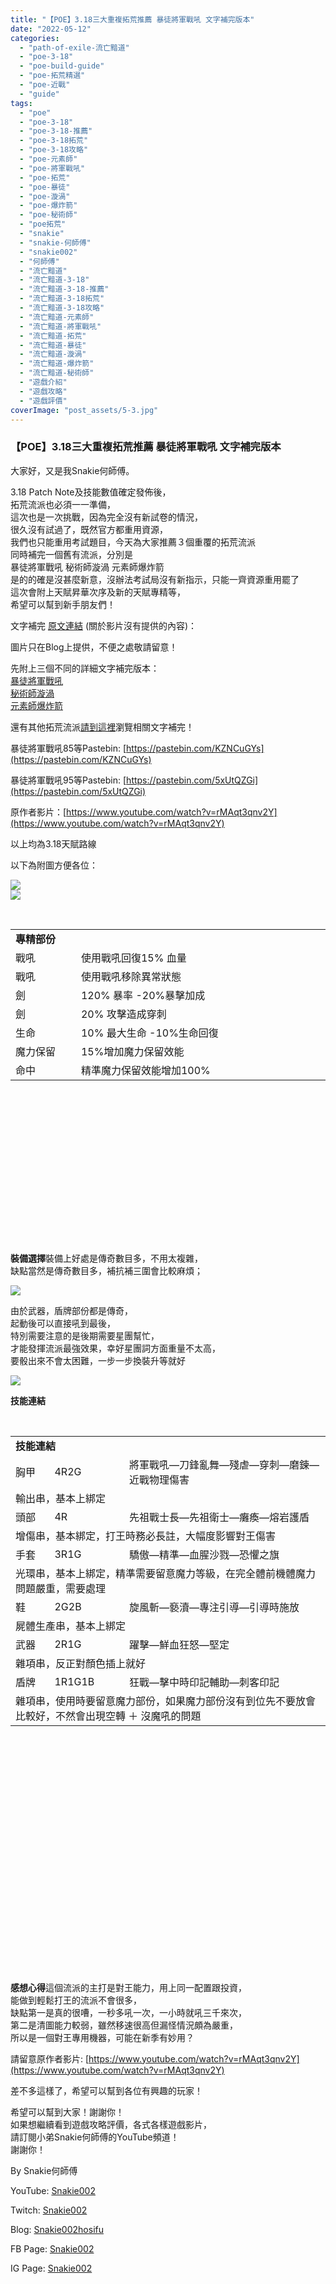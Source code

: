 ```yaml
---
title: "【POE】3.18三大重複拓荒推薦 暴徒將軍戰吼 文字補完版本"
date: "2022-05-12"
categories: 
  - "path-of-exile-流亡黯道"
  - "poe-3-18"
  - "poe-build-guide"
  - "poe-拓荒精選"
  - "poe-近戰"
  - "guide"
tags: 
  - "poe"
  - "poe-3-18"
  - "poe-3-18-推薦"
  - "poe-3-18拓荒"
  - "poe-3-18攻略"
  - "poe-元素師"
  - "poe-將軍戰吼"
  - "poe-拓荒"
  - "poe-暴徒"
  - "poe-漩渦"
  - "poe-爆炸箭"
  - "poe-秘術師"
  - "poe拓荒"
  - "snakie"
  - "snakie-何師傅"
  - "snakie002"
  - "何師傅"
  - "流亡黯道"
  - "流亡黯道-3-18"
  - "流亡黯道-3-18-推薦"
  - "流亡黯道-3-18拓荒"
  - "流亡黯道-3-18攻略"
  - "流亡黯道-元素師"
  - "流亡黯道-將軍戰吼"
  - "流亡黯道-拓荒"
  - "流亡黯道-暴徒"
  - "流亡黯道-漩渦"
  - "流亡黯道-爆炸箭"
  - "流亡黯道-秘術師"
  - "遊戲介紹"
  - "遊戲攻略"
  - "遊戲評價"
coverImage: "post_assets/5-3.jpg"
---
```


### 【POE】3.18三大重複拓荒推薦 暴徒將軍戰吼 文字補完版本

  
大家好，又是我Snakie何師傅。  

  
3.18 Patch Note及技能數值確定發佈後，  
拓荒流派也必須一一準備，  
這次也是一次挑戰，因為完全沒有新試卷的情況，  
很久沒有試過了，既然官方都重用資源，  
我們也只能重用考試題目，今天為大家推薦３個重覆的拓荒流派  
同時補完一個舊有流派，分別是  
暴徒將軍戰吼 秘術師漩渦 元素師爆炸箭  
是的的確是沒甚麼新意，沒辦法考試局沒有新指示，只能一齊資源重用罷了  
這次會附上天賦昇華次序及新的天賦專精等，  
希望可以幫到新手朋友們！  

  
文字補完 [原文連結](https://snakie002hosifu.blog/3-18pre/) (關於影片沒有提供的內容)：  

  
圖片只在Blog上提供，不便之處敬請留意！  

  
先附上三個不同的詳細文字補完版本：  
[暴徒將軍戰吼](https://snakie002hosifu.blog/3-18pre1/)  
[秘術師漩渦](https://snakie002hosifu.blog/3-18pre2/)  
[元素師爆炸箭](https://snakie002hosifu.blog/3-18pre3/)  

  
還有其他拓荒流派[請到這裡](https://snakie002hosifu.blog/category/poe-%e6%8b%93%e8%8d%92%e7%b2%be%e9%81%b8/)瀏覽相關文字補完！  

  
暴徒將軍戰吼85等Pastebin: [https://pastebin.com/KZNCuGYs](https://pastebin.com/KZNCuGYs)  

  
暴徒將軍戰吼95等Pastebin: [https://pastebin.com/5xUtQZGi](https://pastebin.com/5xUtQZGi)  

  
原作者影片：[https://www.youtube.com/watch?v=rMAqt3qnv2Y](https://www.youtube.com/watch?v=rMAqt3qnv2Y)  

  
以上均為3.18天賦路線  

  
以下為附圖方便各位：  

  
![](post_assets/1-2-1024x767.png)  
![](post_assets/2-2.png)  

  
   
  
  
  
  
  
  
  
  
  
  
  
  
  
  
  
  
  
  
  
  
  
  
  
  
  
  
  
  
  
  
  
  
  
  

<table style="height: 469px;" width="815"><tbody><tr><td colspan="2" width="517"><strong>專精部份</strong></td></tr><tr><td width="97">戰吼</td><td width="420">使用戰吼回復15% 血量</td></tr><tr><td width="97">戰吼</td><td width="420">使用戰吼移除異常狀態</td></tr><tr><td width="97">劍</td><td width="420">120% 暴率 -20%暴擊加成</td></tr><tr><td width="97">劍</td><td width="420">20% 攻擊造成穿刺</td></tr><tr><td width="97">生命</td><td width="420">10% 最大生命 -10%生命回復</td></tr><tr><td width="97">魔力保留</td><td width="420">15%增加魔力保留效能</td></tr><tr><td width="97">命中</td><td width="420">精準魔力保留效能增加100%</td></tr></tbody></table>

  
   

  
**裝備選擇**裝備上好處是傳奇數目多，不用太複雜，  
缺點當然是傳奇數目多，補抗補三圍會比較麻煩；  

  
![](post_assets/3-2.png)  

  
由於武器，盾牌部份都是傳奇，  
起動後可以直接吼到最後，  
特別需要注意的是後期需要星團幫忙，  
才能發揮流派最強效果，幸好星團詞方面重量不太高，  
要骰出來不會太困難，一步一步換裝升等就好  

  
![](post_assets/4-2.png)  

  
**技能連結**  

  
   
  
  
  
  
  
  
  
  
  
  
  
  
  
  
  
  
  
  
  
  
  
  
  
  
  
  
  
  
  
  
  
  
  
  
  
  
  
  
  
  
  
  
  
  
  
  
  
  
  
  
  
  
  
  

<table style="height: 856px;" width="821"><tbody><tr><td colspan="3" width="604"><strong>技能連結</strong></td></tr><tr><td width="59">胸甲</td><td width="120">4R2G</td><td width="425">將軍戰吼—刀鋒亂舞—殘虐—穿刺—磨鍊—近戰物理傷害</td></tr><tr><td colspan="3" width="604">輸出串，基本上綁定</td></tr><tr><td width="59">頭部</td><td width="120">4R</td><td width="425">先祖戰士長—先祖衛士—癱瘓—熔岩護盾</td></tr><tr><td colspan="3" width="604">增傷串，基本綁定，打王時務必長註，大幅度影響對王傷害</td></tr><tr><td width="59">手套</td><td width="120">3R1G</td><td width="425">驕傲—精準—血腥沙戮—恐懼之旗</td></tr><tr><td colspan="3" width="604">光環串，基本上綁定，精準需要留意魔力等級，在完全體前機體魔力問題嚴重，需要處理</td></tr><tr><td width="59">鞋</td><td width="120">2G2B</td><td width="425">旋風斬—褻瀆—專注引導—引導時施放</td></tr><tr><td colspan="3" width="604">屍體生產串，基本上綁定</td></tr><tr><td width="59">武器</td><td width="120">2R1G</td><td width="425">躍擊—鮮血狂怒—堅定</td></tr><tr><td colspan="3" width="604">雜項串，反正對顏色插上就好</td></tr><tr><td width="59">盾牌</td><td width="120">1R1G1B</td><td width="425">狂戰—擊中時印記輔助—刺客印記</td></tr><tr><td colspan="3" width="604">雜項串，使用時要留意魔力部份，如果魔力部份沒有到位先不要放會比較好，不然會出現空轉 ＋ 沒魔吼的問題</td></tr></tbody></table>

  
**感想心得**這個流派的主打是對王能力，用上同一配置跟投資，  
能做到輕鬆打王的流派不會很多，  
缺點第一是真的很嘈，一秒多吼一次，一小時就吼三千來次，  
第二是清圖能力較弱，雖然移速很高但漏怪情況頗為嚴重，  
所以是一個對王專用機器，可能在新季有妙用？  

  
請留意原作者影片: [https://www.youtube.com/watch?v=rMAqt3qnv2Y](https://www.youtube.com/watch?v=rMAqt3qnv2Y)  

  
差不多這樣了，希望可以幫到各位有興趣的玩家！  

  
希望可以幫到大家！謝謝你！  
如果想繼續看到遊戲攻略評價，各式各樣遊戲影片，  
請訂閱小弟Snakie何師傅的YouTube頻道！  
謝謝你！  

  
By Snakie何師傅  

  
YouTube: [Snakie002](https://www.youtube.com/channel/UCDOMLG_RBSoqVHK3sIYJeLA)  

  
Twitch: [Snakie002](https://www.twitch.tv/snakie002/)  

  
Blog: [Snakie002hosifu](https://snakie002hosifu.blog/)  

  
FB Page: [Snakie002](https://www.facebook.com/Snakie002/)  

  
IG Page: [Snakie002](https://www.instagram.com/snakie002/)
